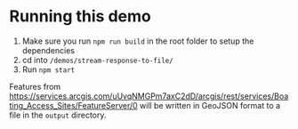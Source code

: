 # Running this demo

1. Make sure you run `npm run build` in the root folder to setup the dependencies
1. cd into `/demos/stream-response-to-file/`
1. Run `npm start`

Features from https://services.arcgis.com/uUvqNMGPm7axC2dD/arcgis/rest/services/Boating_Access_Sites/FeatureServer/0 will be written in GeoJSON format to a file in the `output` directory.
